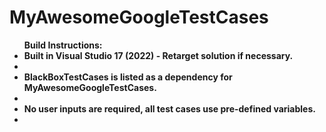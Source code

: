 # MyAwesomeGoogleTestCases

<ul><b/> Build Instructions:<br />
<li> Built in Visual Studio 17 (2022) - Retarget solution if necessary. <li />
<li> BlackBoxTestCases is listed as a dependency for MyAwesomeGoogleTestCases. <li />
<li> No user inputs are required, all test cases use pre-defined variables. <li />
<ul />
